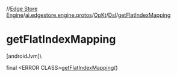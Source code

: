 //[Edge Store Engine](../../../../index.md)/[ai.edgestore.engine.protos](../../index.md)/[OpKt](../index.md)/[Dsl](index.md)/[getFlatIndexMapping](get-flat-index-mapping.md)

# getFlatIndexMapping

[androidJvm]\

final &lt;ERROR CLASS&gt;[getFlatIndexMapping](get-flat-index-mapping.md)()
